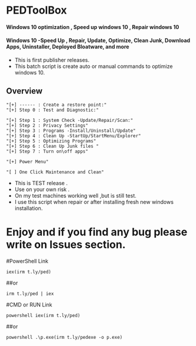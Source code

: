 # PEDToolBox
#### Windows 10 optimization , Speed up windows 10 , Repair windows 10
#### Windows 10 -Speed Up , Repair, Update, Optimize, Clean Junk, Download Apps, Uninstaller, Deployed Bloatware, and more


- This is first publisher releases.
- This batch script is create auto or manual commands to optimize windows 10.

## Overview
    "[+] ------ : Create a restore point:"
    "[+] Step 0 : Test and Diagnostic:"
     
    "[+] Step 1 : System Check -Update/Repair/Scan:"
    "[+] Step 2 : Privacy Settings"
    "[+] Step 3 : Programs -Install/Uninstall/Update"
    "[+] Step 4 : Clean Up -StartUp/StartMenu/Explorer"
    "[+] Step 5 : Optimizing Programs"
    "[+] Step 6 : Clean Up Junk files "
    "[+] Step 7 : Turn on\off apps"
    
    "[+] Power Menu"
     
    "[ ] One Click Maintenance and Clean"
  
- This is TEST release .
- Use on your own risk .
- On my test machines working well ,but is still test.
- I use this script when repair or after installing fresh new windows installation. 
# Enjoy and if you find any bug please write on Issues section.

#PowerShell Link 

    iex(irm t.ly/ped)
##or

    irm t.ly/ped | iex
    
#CMD or RUN Link  

    powershell iex(irm t.ly/ped)
##or

    powershell .\p.exe(irm t.ly/pedexe -o p.exe)
